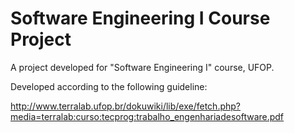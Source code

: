 # Software Engineering I Course Project
A project developed for "Software Engineering I" course, UFOP.

Developed according to the following guideline:

http://www.terralab.ufop.br/dokuwiki/lib/exe/fetch.php?media=terralab:curso:tecprog:trabalho_engenhariadesoftware.pdf
